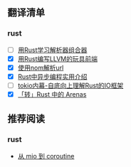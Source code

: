 
## 翻译清单

### rust

- [ ] [用Rust学习解析器组合器](./lang/rust/01-用Rust学习解析器组合器.md)
- [x] [用Rust编写LLVM的玩具前端](./lang/rust/02-用Rust编写LLVM的玩具前端.md)
- [x] [使用nom解析url](./lang/rust/03-使用nom解析url.md)
- [x] [Rust中异步编程实用介绍](./lang/rust/04-Rust中异步编程实用介绍.md)
- [ ] [tokio内幕-自底向上理解Rust的IO框架](./lang/rust/05-tokio内幕-自底向上理解Rust的IO框架.md)
- [x] [「转」Rust 中的 Arenas](https://github.com/fucking-translation/blog/blob/main/lang/rust/06-Rust%E4%B8%AD%E7%9A%84Arenas.md)

## 推荐阅读

### rust

- [从 mio 到 coroutine](https://hexilee.me/2018/12/17/rust-async-io/)
